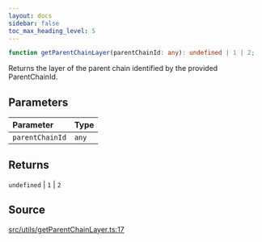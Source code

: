 ```yaml
---
layout: docs
sidebar: false
toc_max_heading_level: 5
---
```


```ts
function getParentChainLayer(parentChainId: any): undefined | 1 | 2;
```

Returns the layer of the parent chain identified by the provided
ParentChainId.

## Parameters

| Parameter       | Type  |
| :-------------- | :---- |
| `parentChainId` | `any` |

## Returns

`undefined` \| `1` \| `2`

## Source

[src/utils/getParentChainLayer.ts:17](https://github.com/OffchainLabs/arbitrum-orbit-sdk/blob/cfcbd32d6879cf7817a33b24f062a0fd879ea257/src/utils/getParentChainLayer.ts#L17)
